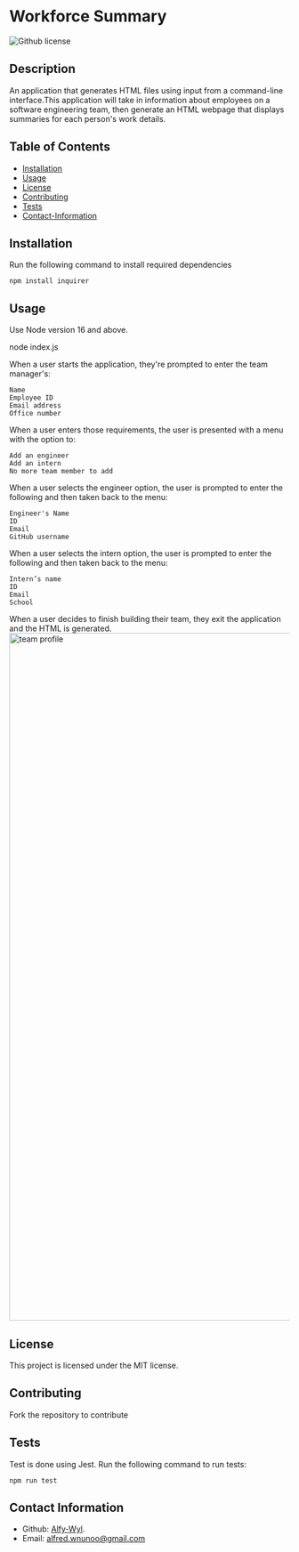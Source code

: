 # Workforce Summary
  ![Github license](https://img.shields.io/badge/license-MIT-blue.svg)


  ## Description 

  An application that generates HTML files using input from a command-line interface.This application will take in information about employees on a software engineering team, then generate an HTML webpage that displays summaries for each person's work details.

  ## Table of Contents

  * [Installation](#installation)
  * [Usage](#usage)
  * [License](#license)
  * [Contributing](#contributing)
  * [Tests](#tests)
  * [Contact-Information](#contact-Information)
  
  ## Installation
  Run the following command to install required dependencies

  ```
  npm install inquirer
  ```

  ## Usage

  Use Node version 16 and above.
  
  node index.js

  When a user starts the application, they're prompted to enter the team manager's:

    Name
    Employee ID
    Email address
    Office number

  When a user enters those requirements, the user is presented with a menu with the option to:

    Add an engineer
    Add an intern
    No more team member to add

  When a user selects the engineer option, the user is prompted to enter the following and then taken back to the menu:

    Engineer's Name
    ID
    Email
    GitHub username

  When a user selects the intern option, the user is prompted to enter the following and then taken back to the menu:

    Intern’s name
    ID
    Email
    School

  When a user decides to finish building their team, they exit the application and the HTML is generated.
  <img width="1236" alt="team profile" src="https://user-images.githubusercontent.com/118228946/223185311-148d23ba-e267-4636-89fe-cd378665aab2.png">


  ## License

  This project is licensed under the MIT license.

  ## Contributing

  Fork the repository to contribute

  ## Tests
  Test is done using Jest. Run the following command to run tests:
  
  ```
  npm run test
  ```

  ## Contact Information

  * Github: [Alfy-Wyl](https://github.com/Alfy-Wyl).
  * Email: alfred.wnunoo@gmail.com

  
